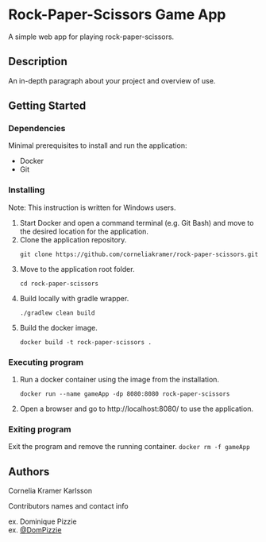 # Rock-Paper-Scissors Game App

A simple web app for playing rock-paper-scissors. 

## Description

An in-depth paragraph about your project and overview of use.

## Getting Started

### Dependencies
Minimal prerequisites to install and run the application:
* Docker
* Git

### Installing
Note: This instruction is written for Windows users. 
1. Start Docker and open a command terminal (e.g. Git Bash) and move to the desired location for the application. 
1. Clone the application repository.
      ```
      git clone https://github.com/corneliakramer/rock-paper-scissors.git
      ```
1. Move to the application root folder.
      ```
      cd rock-paper-scissors
      ```
1. Build locally with gradle wrapper.
      ```
      ./gradlew clean build
      ```
1. Build the docker image.
      ```
      docker build -t rock-paper-scissors .
      ```

### Executing program

1. Run a docker container using the image from the installation.
      ```
      docker run --name gameApp -dp 8080:8080 rock-paper-scissors
      ```
1. Open a browser and go to http://localhost:8080/ to use the application. 

### Exiting program

Exit the program and remove the running container.
      ```
      docker rm -f gameApp
      ```

## Authors

Cornelia Kramer Karlsson

Contributors names and contact info

ex. Dominique Pizzie  
ex. [@DomPizzie](https://twitter.com/dompizzie)
